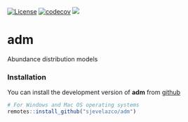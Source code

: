 [![License](https://img.shields.io/badge/license-GPL%20%28%3E=%203%29-lightgrey.svg?style=flat)](http://www.gnu.org/licenses/gpl-3.0.html) [![codecov](https://codecov.io/github/sjevelazco/adm/graph/badge.svg?token=cKRmbNhn0A)](https://codecov.io/github/sjevelazco/adm) [![](https://www.repostatus.org/badges/latest/active.svg)](https://www.repostatus.org/#active)

# adm

Abundance distribution models

### Installation

You can install the development version of **adm** from [github](https://github.com/sjevelazco/adm)

``` r
# For Windows and Mac OS operating systems
remotes::install_github("sjevelazco/adm")
```

